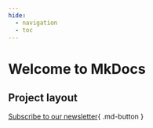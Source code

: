 ```yaml
---
hide:
  - navigation
  - toc
---
```


# Welcome to MkDocs

## Project layout

[Subscribe to our newsletter](#){ .md-button }
